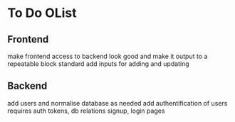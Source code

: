 # To Do OList

## Frontend

make frontend access to backend look good
    and make it output to a repeatable block standard
add inputs for adding and updating

## Backend

add users and normalise database as needed
add authentification of users
    requires auth tokens, db relations
    signup, login pages
